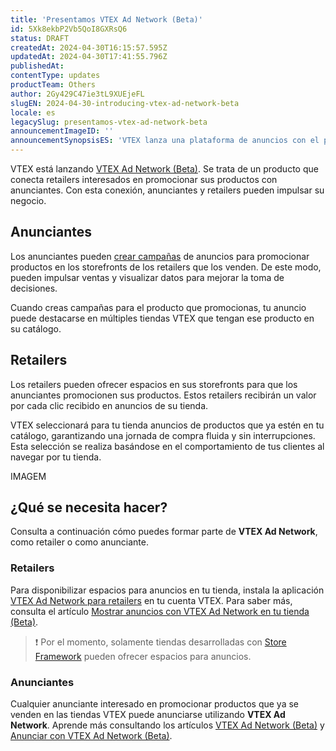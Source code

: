 ```yaml
---
title: 'Presentamos VTEX Ad Network (Beta)'
id: 5Xk8ekbP2Vb5QoI8GXRsQ6
status: DRAFT
createdAt: 2024-04-30T16:15:57.595Z
updatedAt: 2024-04-30T17:41:55.796Z
publishedAt: 
contentType: updates
productTeam: Others
author: 2Gy429C47ie3tL9XUEjeFL
slugEN: 2024-04-30-introducing-vtex-ad-network-beta
locale: es
legacySlug: presentamos-vtex-ad-network-beta
announcementImageID: ''
announcementSynopsisES: 'VTEX lanza una plataforma de anuncios con el propósito de conectar anunciantes y retailers para promocionar productos.'
---
```


VTEX está lanzando [VTEX Ad Network (Beta)](https://help.vtex.com/es/tutorial/vtex-ad-network-beta--2cgqXcBuJmXN2livQvClur). Se trata de un producto que conecta retailers interesados en promocionar sus productos con anunciantes. Con esta conexión, anunciantes y retailers pueden impulsar su negocio.

## Anunciantes

Los anunciantes pueden [crear campañas](https://help.vtex.com/es/tutorial/anunciando-com-vtex-ad-network-beta--5WoXcJzHc7EQElpPjziqse) de anuncios para promocionar productos en los storefronts de los retailers que los venden. De este modo, pueden impulsar ventas y visualizar datos para mejorar la toma de decisiones.

Cuando creas campañas para el producto que promocionas, tu anuncio puede destacarse en múltiples tiendas VTEX que tengan ese producto en su catálogo.

## Retailers

Los retailers pueden ofrecer espacios en sus storefronts para que los anunciantes promocionen sus productos. Estos retailers recibirán un valor por cada clic recibido en anuncios de su tienda.

VTEX seleccionará para tu tienda anuncios de productos que ya estén en tu catálogo, garantizando una jornada de compra fluida y sin interrupciones. Esta selección se realiza basándose en el comportamiento de tus clientes al navegar por tu tienda.

IMAGEM

## ¿Qué se necesita hacer?

Consulta a continuación cómo puedes formar parte de **VTEX Ad Network**, como retailer o como anunciante.

### Retailers

Para disponibilizar espacios para anuncios en tu tienda, instala la aplicación [VTEX Ad Network para retailers]() en tu cuenta VTEX. Para saber más, consulta el artículo [Mostrar anuncios con VTEX Ad Network en tu tienda (Beta)](https://help.vtex.com/es/tutorial/exibindo-anuncios-do-vtex-ad-network-na-sua-loja-beta--6gWgZrMLcS5FDFFdl5LETA).

>❗ Por el momento, solamente tiendas desarrolladas con [Store Framework](https://help.vtex.com/tracks/vtex-store-overview--eSDNk26pdvemF3XKM0nK9/67SCtUreXxKYWhZh8n0zvZ#store-framework) pueden ofrecer espacios para anuncios.

### Anunciantes

Cualquier anunciante interesado en promocionar productos que ya se venden en las tiendas VTEX puede anunciarse utilizando **VTEX Ad Network**. Aprende más consultando los artículos [VTEX Ad Network (Beta)](https://help.vtex.com/es/tutorial/vtex-ad-network-beta--2cgqXcBuJmXN2livQvClur) y [Anunciar con VTEX Ad Network (Beta)](https://help.vtex.com/es/tutorial/anunciando-com-vtex-ad-network-beta--5WoXcJzHc7EQElpPjziqse).

